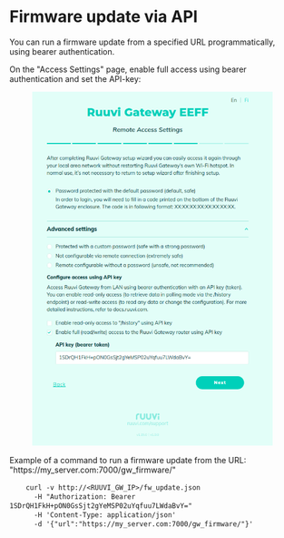 # Firmware update via API

You can run a firmware update from a specified URL programmatically, using bearer authentication.

On the "Access Settings" page, enable full access using bearer authentication and set the API-key:

<figure><img src="../.gitbook/assets/Screenshot from 2023-12-13 10-20-48.png" alt=""><figcaption></figcaption></figure>

Example of a command to run a firmware update from the URL: "https://my\_server.com:7000/gw\_firmware/"

```shell
    curl -v http://<RUUVI_GW_IP>/fw_update.json 
      -H "Authorization: Bearer 1SDrQH1FkH+pON0GsSjt2gYeMSP02uYqfuu7LWdaBvY=" 
      -H 'Content-Type: application/json' 
      -d '{"url":"https://my_server.com:7000/gw_firmware/"}'
```
